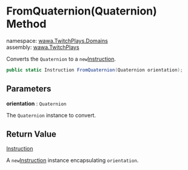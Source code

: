 # FromQuaternion\(Quaternion\) Method

namespace: [wawa\.TwitchPlays\.Domains](../../wawa.TwitchPlays.Domains.md)<br />
assembly: [wawa\.TwitchPlays](../../../wawa.TwitchPlays.md)

Converts the `Quaternion` to a `new`[Instruction](../../../wawa.TwitchPlays/wawa.TwitchPlays.Domains/Instruction.md)\.

```csharp
public static Instruction FromQuaternion(Quaternion orientation);
```

## Parameters

__orientation__ : `Quaternion`

The `Quaternion` instance to convert\.

## Return Value

[Instruction](../../../wawa.TwitchPlays/wawa.TwitchPlays.Domains/Instruction.md)

A `new`[Instruction](../../../wawa.TwitchPlays/wawa.TwitchPlays.Domains/Instruction.md) instance encapsulating `orientation`\.

